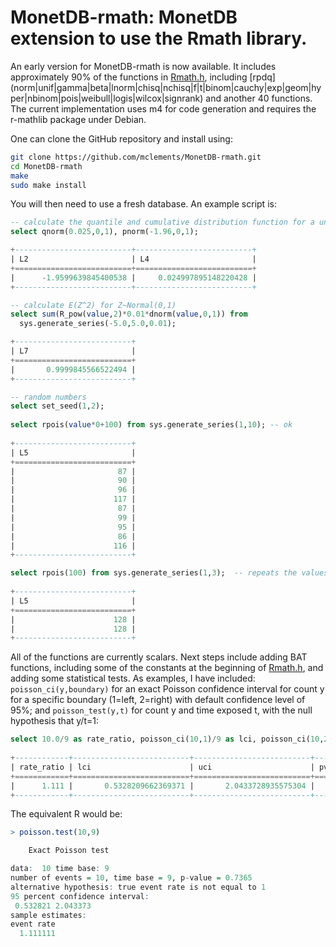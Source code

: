 

# MonetDB-rmath: MonetDB extension to use the Rmath library.

An early version for MonetDB-rmath is now available. It includes approximately 90% of the functions in [Rmath.h](http://docs.rexamine.com/R-devel/Rmath_8h_source.html), including [rpdq] (norm|unif|gamma|beta|lnorm|chisq|nchisq|f|t|binom|cauchy|exp|geom|hyper|nbinom|pois|weibull|logis|wilcox|signrank) and another 40 functions. The current implementation uses m4 for code generation and requires the r-mathlib package under Debian.

One can clone the GitHub repository and install using:
``` bash
git clone https://github.com/mclements/MonetDB-rmath.git
cd MonetDB-rmath
make
sudo make install
```
You will then need to use a fresh database. An example script is:
``` SQL
-- calculate the quantile and cumulative distribution function for a unit normals
select qnorm(0.025,0,1), pnorm(-1.96,0,1);

+--------------------------+--------------------------+
| L2                       | L4                       |
+==========================+==========================+
|      -1.9599639845400538 |     0.024997895148220428 |
+--------------------------+--------------------------+

-- calculate E(Z^2) for Z~Normal(0,1)
select sum(R_pow(value,2)*0.01*dnorm(value,0,1)) from
  sys.generate_series(-5.0,5.0,0.01);

+--------------------------+
| L7                       |
+==========================+
|       0.9999845566522494 |
+--------------------------+

-- random numbers
select set_seed(1,2);
  
select rpois(value*0+100) from sys.generate_series(1,10); -- ok
  
+--------------------------+
| L5                       |
+==========================+
|                       87 |
|                       90 |
|                       96 |
|                      117 |
|                       87 |
|                       99 |
|                       95 |
|                       86 |
|                      116 |
+--------------------------+

select rpois(100) from sys.generate_series(1,3);  -- repeats the values:-<
  
+--------------------------+
| L5                       |
+==========================+
|                      128 |
|                      128 |
+--------------------------+
```

All of the functions are currently scalars. Next steps include adding BAT functions, including some of the constants at the beginning of [Rmath.h](http://docs.rexamine.com/R-devel/Rmath_8h_source.html), and adding some statistical tests. As examples, I have included: `poisson_ci(y,boundary)` for an exact Poisson confidence interval for count y for a specific boundary (1=left, 2=right) with default confidence level of 95%; and `poisson_test(y,t)` for count y and time exposed t, with the null hypothesis that y/t=1:

``` SQL
select 10.0/9 as rate_ratio, poisson_ci(10,1)/9 as lci, poisson_ci(10,2)/9 as uci, poisson_test(10,9) as pvalue;
  
+------------+--------------------------+--------------------------+--------------------------+
| rate_ratio | lci                      | uci                      | pvalue                   |
+============+==========================+==========================+==========================+
|      1.111 |       0.5328209662369371 |       2.0433728935575304 |       0.7364887199809547 |
+------------+--------------------------+--------------------------+--------------------------+

```

The equivalent R would be:

``` R
> poisson.test(10,9)

	Exact Poisson test

data:  10 time base: 9
number of events = 10, time base = 9, p-value = 0.7365
alternative hypothesis: true event rate is not equal to 1
95 percent confidence interval:
 0.532821 2.043373
sample estimates:
event rate 
  1.111111 
```

